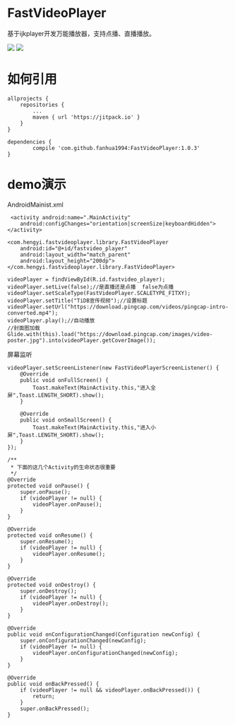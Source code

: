 # FastVideoPlayer
基于ijkplayer开发万能播放器，支持点播、直播播放。

![](https://github.com/fanhua1994/FastVideoPlayer/blob/master/image/16CDF9C1CDBD0E54F934E532C8351A5B.jpg?raw=true)
![](https://github.com/fanhua1994/FastVideoPlayer/blob/master/image/B43F89B4D9B5AE374BB9AE8A966D2006.png?raw=true)


# 如何引用
```
allprojects {
    repositories {
        ...
        maven { url 'https://jitpack.io' }
    }
}
```
```
dependencies {
        compile 'com.github.fanhua1994:FastVideoPlayer:1.0.3'
}
```

# demo演示
AndroidMainist.xml
```
 <activity android:name=".MainActivity"
    android:configChanges="orientation|screenSize|keyboardHidden">
</activity>
```

```
<com.hengyi.fastvideoplayer.library.FastVideoPlayer
    android:id="@+id/fastvideo_player"
    android:layout_width="match_parent"
    android:layout_height="200dp"></com.hengyi.fastvideoplayer.library.FastVideoPlayer>
```

```
videoPlayer = findViewById(R.id.fastvideo_player);
videoPlayer.setLive(false);//是直播还是点播  false为点播
videoPlayer.setScaleType(FastVideoPlayer.SCALETYPE_FITXY);
videoPlayer.setTitle("TiDB宣传视频");//设置标题
videoPlayer.setUrl("https://download.pingcap.com/videos/pingcap-intro-converted.mp4");
videoPlayer.play();//自动播放
//封面图加载
Glide.with(this).load("https://download.pingcap.com/images/video-poster.jpg").into(videoPlayer.getCoverImage());
```
屏幕监听
```
videoPlayer.setScreenListener(new FastVideoPlayerScreenListener() {
    @Override
    public void onFullScreen() {
        Toast.makeText(MainActivity.this,"进入全屏",Toast.LENGTH_SHORT).show();
    }

    @Override
    public void onSmallScreen() {
        Toast.makeText(MainActivity.this,"进入小屏",Toast.LENGTH_SHORT).show();
    }
});
```
```
/**
 * 下面的这几个Activity的生命状态很重要
 */
@Override
protected void onPause() {
    super.onPause();
    if (videoPlayer != null) {
        videoPlayer.onPause();
    }
}

@Override
protected void onResume() {
    super.onResume();
    if (videoPlayer != null) {
        videoPlayer.onResume();
    }
}

@Override
protected void onDestroy() {
    super.onDestroy();
    if (videoPlayer != null) {
        videoPlayer.onDestroy();
    }
}

@Override
public void onConfigurationChanged(Configuration newConfig) {
    super.onConfigurationChanged(newConfig);
    if (videoPlayer != null) {
        videoPlayer.onConfigurationChanged(newConfig);
    }
}

@Override
public void onBackPressed() {
    if (videoPlayer != null && videoPlayer.onBackPressed()) {
        return;
    }
    super.onBackPressed();
}
```
